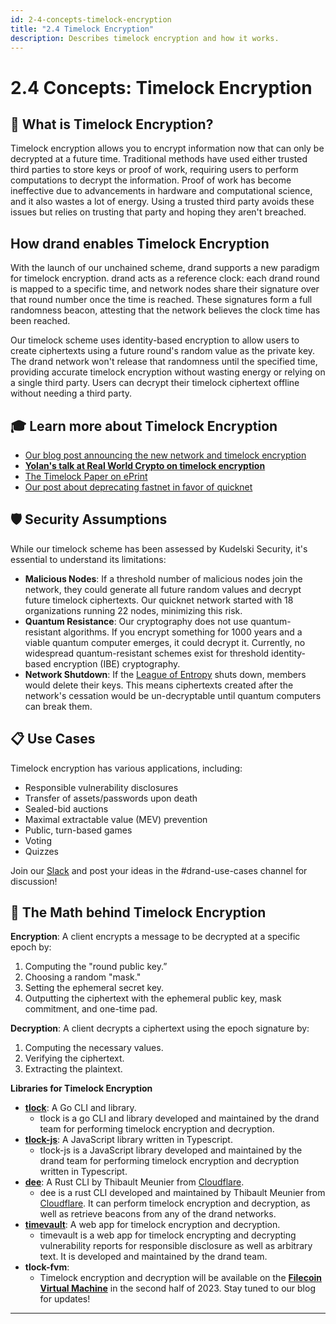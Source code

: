 ```yaml
---
id: 2-4-concepts-timelock-encryption
title: "2.4 Timelock Encryption"
description: Describes timelock encryption and how it works.
---
```


# 2.4 Concepts: Timelock Encryption

## 🤔 **What is Timelock Encryption?**

Timelock encryption allows you to encrypt information now that can only be decrypted at a future time. Traditional methods have used either trusted third parties to store keys or proof of work, requiring users to perform computations to decrypt the information. Proof of work has become ineffective due to advancements in hardware and computational science, and it also wastes a lot of energy. Using a trusted third party avoids these issues but relies on trusting that party and hoping they aren't breached.

## **How drand enables Timelock Encryption**

With the launch of our unchained scheme, drand supports a new paradigm for timelock encryption. drand acts as a reference clock: each drand round is mapped to a specific time, and network nodes share their signature over that round number once the time is reached. These signatures form a full randomness beacon, attesting that the network believes the clock time has been reached.

Our timelock scheme uses identity-based encryption to allow users to create ciphertexts using a future round's random value as the private key. The drand network won't release that randomness until the specified time, providing accurate timelock encryption without wasting energy or relying on a single third party. Users can decrypt their timelock ciphertext offline without needing a third party.

## 🎓 **Learn more about Timelock Encryption**

- [Our blog post announcing the new network and timelock encryption](https://www.notion.so/Timelock-Encryption-is-now-supported-on-drand-mainnet-327425b1e16d4c22aa0d785dbf1c5fbb?pvs=21)
- [**Yolan's talk at Real World Crypto on timelock encryption**](https://www.youtube.com/watch?v=Xh849Ij3lhU)
- [The Timelock Paper on ePrint](https://eprint.iacr.org/2023/189)
- [Our post about deprecating fastnet in favor of quicknet](https://www.notion.so/fastnet-to-be-sunset-long-live-quicknet-5d125025752146b5bc307c834435d49e?pvs=21)

## 🛡️ **Security Assumptions**

While our timelock scheme has been assessed by Kudelski Security, it's essential to understand its limitations:

- **Malicious Nodes**: If a threshold number of malicious nodes join the network, they could generate all future random values and decrypt future timelock ciphertexts. Our quicknet network started with 18 organizations running 22 nodes, minimizing this risk.
- **Quantum Resistance**: Our cryptography does not use quantum-resistant algorithms. If you encrypt something for 1000 years and a viable quantum computer emerges, it could decrypt it. Currently, no widespread quantum-resistant schemes exist for threshold identity-based encryption (IBE) cryptography.
- **Network Shutdown**: If the [League of Entropy](https://leagueofentropy.org) shuts down, members would delete their keys. This means ciphertexts created after the network's cessation would be un-decryptable until quantum computers can break them.

## 📋 **Use Cases**

Timelock encryption has various applications, including:

- Responsible vulnerability disclosures
- Transfer of assets/passwords upon death
- Sealed-bid auctions
- Maximal extractable value (MEV) prevention
- Public, turn-based games
- Voting
- Quizzes

Join our [Slack](https://drandworkspace.slack.com) and post your ideas in the #drand-use-cases channel for discussion!

## 🧮 **The Math behind Timelock Encryption**

**Encryption**: A client encrypts a message to be decrypted at a specific epoch by:

1. Computing the "round public key.”
2. Choosing a random "mask."
3. Setting the ephemeral secret key.
4. Outputting the ciphertext with the ephemeral public key, mask commitment, and one-time pad.

**Decryption**: A client decrypts a ciphertext using the epoch signature by:

1. Computing the necessary values.
2. Verifying the ciphertext.
3. Extracting the plaintext.

**Libraries for Timelock Encryption**

- [**tlock**](https://github.com/drand/tlock): A Go CLI and library.
    - tlock is a go CLI and library developed and maintained by the drand team for performing timelock encryption and decryption.
- [**tlock-js**](https://github.com/drand/tlock-js): A JavaScript library written in Typescript.
    - tlock-js is a JavaScript library developed and maintained by the drand team for performing timelock encryption and decryption written in Typescript.
- [**dee**](https://github.com/thibmeu/drand-rs): A Rust CLI by Thibault Meunier from [Cloudflare](https://leagueofentropy.org/cloudflare/).
    - dee is a rust CLI developed and maintained by Thibault Meunier from [Cloudflare](https://leagueofentropy.org/cloudflare). It can perform timelock encryption and decryption, as well as retrieve beacons from any of the drand networks.
- [**timevault**](https://timevault.drand.love/): A web app for timelock encryption and decryption.
    - timevault is a web app for timelock encrypting and decrypting vulnerability reports for responsible disclosure as well as arbitrary text. It is developed and maintained by the drand team.
- **tlock-fvm**:
    - Timelock encryption and decryption will be available on the [**Filecoin Virtual Machine**](https://fvm.bilecoin.io/) in the second half of 2023. Stay tuned to our blog for updates!

---
